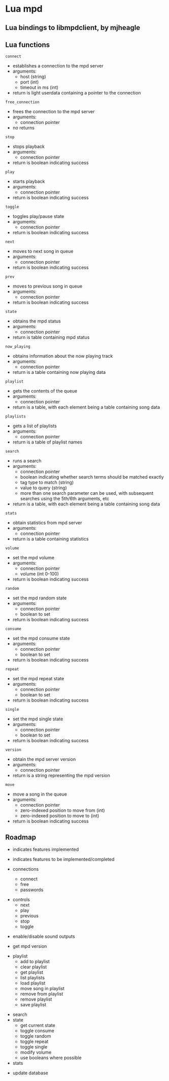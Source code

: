 Lua mpd
=======

Lua bindings to libmpdclient, by mjheagle
-----------------------------------------

Lua functions
-------------

`connect`
  - establishes a connection to the mpd server
  - arguments:
    - host (string)
    - port (int)
    - timeout in ms (int)
  - return is light userdata containing a pointer to the connection

`free_connection`
  - frees the connection to the mpd server
  - arguments:
    - connection pointer
  - no returns

`stop`
  - stops playback
  - arguments:
    - connection pointer
  - return is boolean indicating success

`play`
  - starts playback
  - arguments:
    - connection pointer
  - return is boolean indicating success

`toggle`
  - toggles play/pause state
  - arguments:
    - connection pointer
  - return is boolean indicating success

`next`
  - moves to next song in queue
  - arguments:
    - connection pointer
  - return is boolean indicating success

`prev`
  - moves to previous song in queue
  - arguments:
    - connection pointer
  - return is boolean indicating success

`state`
  - obtains the mpd status
  - arguments:
    - connection pointer
  - return is table containing mpd status

`now_playing`
  - obtains information about the now playing track
  - arguments:
    - connection pointer
  - return is a table containing now playing data

`playlist`
  - gets the contents of the queue
  - arguments:
    - connection pointer
  - return is a table, with each element being a table containing song data

`playlists`
  - gets a list of playlists
  - arguments:
    - connection pointer
  - return is a table of playlist names

`search`
  - runs a search
  - arguments:
    - connection pointer
    - boolean indicating whether search terms should be matched exactly
    - tag type to match (string)
    - value to query (string)
    - more than one search parameter can be used, with subsequent searches using
    the 5th/6th arguments, etc
  - return is a table, with each element being a table containing song data

`stats`
  - obtain statistics from mpd server
  - arguments:
    - connection pointer
  - return is a table containing statistics

`volume`
  - set the mpd volume
  - arguments:
    - connection pointer
    - volume (int 0-100)
  - return is boolean indicating success

`random`
  - set the mpd random state
  - arguments:
    - connection pointer
    - boolean to set
  - return is boolean indicating success

`consume`
  - set the mpd consume state
  - arguments:
    - connection pointer
    - boolean to set
  - return is boolean indicating success

`repeat`
  - set the mpd repeat state
  - arguments:
    - connection pointer
    - boolean to set
  - return is boolean indicating success

`single`
  - set the mpd single state
  - arguments:
    - connection pointer
    - boolean to set
  - return is boolean indicating success

`version`
  - obtain the mpd server version
  - arguments:
    - connection pointer
  - return is a string representing the mpd version

`move`
  - move a song in the queue
  - arguments:
    - connection pointer
    - zero-indexed position to move from (int)
    - zero-indexed position to move to (int)
  - return is boolean indicating success

Roadmap
-------
* indicates features implemented
- indicates features to be implemented/completed

- connections
  * connect
  * free
  - passwords
* controls
  * next
  * play
  * previous
  * stop
  * toggle
- enable/disable sound outputs
* get mpd version
- playlist
  - add to playlist
  - clear playlist
  * get playlist
  * list playlists
  - load playlist
  * move song in playlist
  - remove from playlist
  - remove playlist
  - save playlist
* search
* state
  * get current state
  * toggle consume
  * toggle random
  * toggle repeat
  * toggle single
  * modify volume
  * use booleans where possible
* stats
- update database

<!-- vim: set ft=markdown ts=2 sw=2: -->
